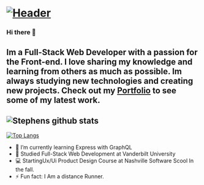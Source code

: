 # [![Header](https://res.cloudinary.com/df9q0hnuw/image/upload/v1597610271/Logos/coverGit_ovlihg.png)](https://www.stephenwebb.dev/)

### Hi there 👋

## Im a Full-Stack Web Developer with a passion for the Front-end. I love sharing my knowledge and learning from others as much as possible. Im always studying new technologies and creating new projects. Check out my [Portfolio](https://www.stephenwebb.dev/) to see some of my latest work.

## ![Stephens github stats](https://github-readme-stats.vercel.app/api?username=stevie2codes&count_private=true&show_icons=true&theme=synthwave)

[![Top Langs](https://github-readme-stats.vercel.app/api/top-langs/?username=stevie2codes&hide=javascript,html)](https://github.com/stevie2codes/github-readme-stats)

- 🌱 I’m currently learning Express with GraphQL
- :school: Studied Full-Stack Web Development at Vanderbilt University
- :computer: StartingUx/Ui Product Design Course at Nashville Software Scool In the fall.
- ⚡ Fun fact: I Am a distance Runner.
